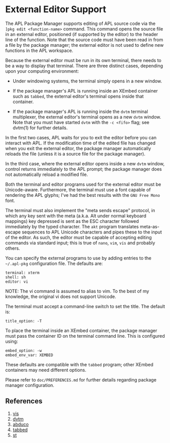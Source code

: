 External Editor Support
=======================

The APL Package Manager supports editing of APL source code via the
`]pkg edit <function-name>` command. This command opens the source file
in an external editor, positioned (if supported by the editor) to the
header line of the function. Note that the source code must have been
read in from a file by the package manager; the external editor is not
used to define new functions in the APL workspace.

Because the external editor must be run in its own terminal, there needs
to be a way to display that terminal. There are three distinct cases,
depending upon your computing environment:

- Under windowing systems, the terminal simply opens in a new window.

- If the package manager's APL is running inside an XEmbed container
  such as `tabbed`, the external editor's terminal opens inside that
  container.

- If the package manager's APL is running inside the `dvtm` terminal
  multiplexer, the external editor's terminal opens as a new `dvtm`
  window. Note that you must have started `dvtm` with the `-c <fifo>`
  flag; see dvtm(1) for further details.

In the first two cases, APL waits for you to exit the editor before
you can interact with APL. If the modification time of the edited file
has changed when you exit the external editor, the package manager
automatically reloads the file (unless it is a source file for the
package manager).

In the third case, where the external editor opens inside a new `dvtm`
window, control returns immediately to the APL prompt; the package
manager does not automatically reload a modified file.

Both the terminal and editor programs used for the external editor must
be Unicode-aware. Furthermore, the terminal must use a font capable of
rendering the APL glyphs; I've had the best results with the `GNU Free
Mono` font.

The terminal must also implement the "meta sends escape" protocol, in
which any key sent with the meta (a.k.a. Alt under normal keyboard
mappings) key depressed is sent as the ESC character followed
immediately by the typed character. The `akt` program translates
meta-as-escape sequences to APL Unicode characters and pipes these
to the input of the editor. As such, the editor must be capable of
accepting editing commands via standard input; this is true of `nano`,
`vim`, `vis` and probably others.

You can specify the external programs to use by adding entries to the
`~/.apl-pkg` configuration file. The defaults are:

```
terminal: xterm
shell: sh
editor: vi
```

NOTE: The vi command is assumed to alias to vim. To the best of my
knowledge, the original vi does not support Unicode.

The terminal must accept a command-line switch to set the title. The
default is:

```
title_option: -T
```

To place the terminal inside an XEmbed container, the package manager
must pass the container ID on the terminal command line. This is
configured using:

```
embed_option: -w
embed_env_var: XEMBED
```

These defaults are compatible with the `tabbed` program; other XEmbed
containers may need different options.

Please refer to `doc/PREFERENCES.md` for further details regarding
package manager configuration.

References
----------

1. [vis](https://github.com/martanne/vis.git)
2. [dvtm](http://www.brain-dump.org/projects/dvtm/)
3. [abduco](http://www.brain-dump.org/projects/abduco/)
4. [tabbed](http://tools.suckless.org/tabbed/)
5. [st](http://st.suckless.org/)
